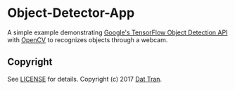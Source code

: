 # Object-Detector-App

A simple example demonstrating [Google's TensorFlow Object Detection API](https://github.com/tensorflow/models/tree/master/object_detection) with [OpenCV](http://opencv.org/) to recognizes objects through a webcam.

## Copyright

See [LICENSE](LICENSE) for details.
Copyright (c) 2017 [Dat Tran](http://www.dat-tran.com/).